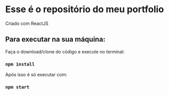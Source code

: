 # Esse é o repositório do meu portfolio

Criado com ReactJS

## Para executar na sua máquina:
Faça o download/clone do código e execute no terminal:

### `npm install`

Após isso é só executar com:

### `npm start`

